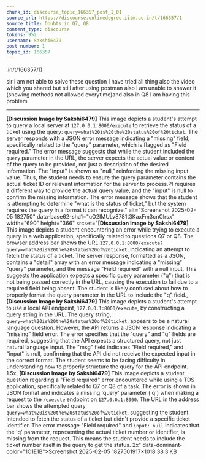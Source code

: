 ```yaml
---
chunk_id: discourse_topic_166357_post_1_01
source_url: https://discourse.onlinedegree.iitm.ac.in/t/166357/1
source_title: Doubts in Q7, Q8
content_type: discourse
tokens: 952
username: Sakshi6479
post_number: 1
topic_id: 166357
---
```


.in/t/166357/1)

sir I am not able to solve these question I have tried all thing also the video which you shared but still after using postman also i am unable to answer it (showing methods not allowed everytime)and also in Q8 I am having this problem

---

**[Discussion Image by Sakshi6479]** This image depicts a student's attempt to query a local server at `127.0.0.1:8000/execute` to retrieve the status of a ticket using the query: `query=what%20is%20the%20status%20of%20ticket`. The server responds with a JSON error message indicating a "missing" field, specifically related to the "query" parameter, which is flagged as "Field required." The error message suggests that while the student included the `query` parameter in the URL, the server expects the actual value or content of the query to be provided, not just a description of the desired information. The "input" is shown as "null," reinforcing the missing input value. Thus, the student needs to ensure the query parameter contains the actual ticket ID or relevant information for the server to process.PI requires a different way to provide the actual query value, and the "input" is null to confirm the missing information. The error message shows that the student is attempting to determine "what is the status of ticket," but the system requires the query in a format it can recognize." alt="Screenshot 2025-02-05 182750" data-base62-sha1="uO2IMULv8781t3KaxFm3cnClrsx" width="690" height="366" srcset="**[Discussion Image by Sakshi6479]** This image depicts a student encountering an error while trying to execute a query in a web application, specifically related to questions Q7 or Q8. The browser address bar shows the URL `127.0.0.1:8000/execute?query=what%20is%20the%20status%20of%20ticket`, indicating an attempt to fetch the status of a ticket. The server response, formatted as a JSON, contains a "detail" array with an error message indicating a "missing" "query" parameter, and the message "Field required" with a null input. This suggests the application expects a specific query parameter ("q") that is not being passed correctly in the URL, causing the execution to fail due to a required field being absent. The student is likely confused about how to properly format the query parameter in the URL to include the "q" field., **[Discussion Image by Sakshi6479]** This image depicts a student's attempt to use a local API endpoint, `127.0.0.1:8000/execute`, by constructing a query string in the URL. The query string, `query=what%20is%20the%20status%20of%20ticket`, appears to be a natural language question. However, the API returns a JSON response indicating a "missing" field error. The error specifies that the "query" and "q" fields are required, suggesting that the API expects a structured query, not just natural language input. The "msg" field indicates "Field required," and "input" is null, confirming that the API did not receive the expected input in the correct format. The student seems to be facing difficulty in understanding how to properly structure the query for the API endpoint. 1.5x, **[Discussion Image by Sakshi6479]** This image depicts a student question regarding a "Field required" error encountered while using a TDS application, specifically related to Q7 or Q8 of a task. The error is shown in JSON format and indicates a missing 'query' parameter ('q') when making a request to the `/execute` endpoint on `127.0.0.1:8000`. The URL in the address bar shows the attempted query `query=what%20is%20the%20status%20of%20ticket`, suggesting the student intended to fetch the status of a ticket but didn't provide a specific ticket identifier. The error message "Field required" and `input: null` indicates that the 'q' parameter, representing the actual ticket number or identifier, is missing from the request. This means the student needs to include the ticket number itself in the query to get the status. 2x" data-dominant-color="1C1E1B">Screenshot 2025-02-05 1827501917×1018 38.3 KB
